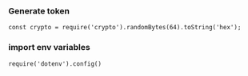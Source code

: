 ### Generate token
```
const crypto = require('crypto').randomBytes(64).toString('hex');
```

### import env variables
```
require('dotenv').config()
```

